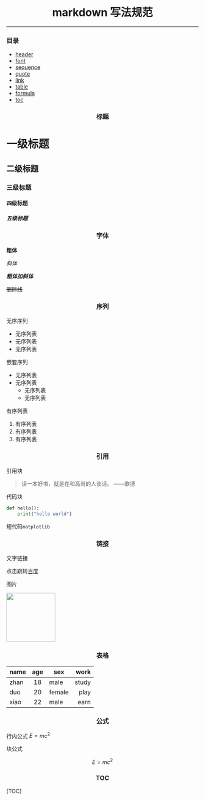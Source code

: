 <h1 style="text-align: center;">markdown 写法规范</h1>

---

### 目录

- [header](#title)
- [font](#font)
- [sequence](#sequence)
- [quote](#quote)
- [link](#link)
- [table](#table)
- [formula](#formula)
- [toc](#toc)

<h3 style="text-align: center;" id='title'>标题</h3>

# 一级标题

## 二级标题

### 三级标题

#### 四级标题

##### 五级标题

<h3 style="text-align: center;" id='font'>字体</h3>

**粗体**

*斜体*

***粗体加斜体***

~~删除线~~

<h3 style="text-align: center;" id='sequence'>序列</h3>

无序序列

- 无序列表
- 无序列表
- 无序列表

嵌套序列

- 无序列表
- 无序列表
    - 无序列表
    - 无序列表

有序列表

1. 有序列表
2. 有序列表
3. 有序列表

<h3 style="text-align: center;" id='quote'>引用</h3>

引用块

> 读一本好书，就是在和高尚的人谈话。 ——歌德

代码块

```python
def hello():
    print("hello world")
```

短代码`matplotlib`

<h3 style="text-align: center;" id='link'>链接</h3>

文字链接

点击跳转[百度](https://www.baidu.com)

图片

<img alt="" height="128" src="https://www.baidu.com/img/PCtm_d9c8750bed0b3c7d089fa7d55720d6cf.png"/>

<h3 style="text-align: center;" id='table'>表格</h3>

| name | age | sex    |  work |
|:-----|:---:|--------|------:|
| zhan | 18  | male   | study |
| duo  | 20  | female |  play |
| xiao | 22  | male   |  earn |


<h3 style="text-align: center;" id='formula'>公式</h3>

行内公式 $E=mc^2$

块公式

$$E=mc^2$$

<h3 style="text-align: center;" id='toc'>TOC</h3>

[TOC]
